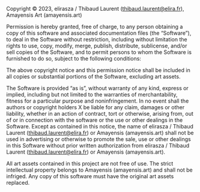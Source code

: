 Copyright © 2023, elirasza / Thibaud Laurent (thibaud.laurent@elira.fr), Amayensis Art (amayensis.art)

Permission is hereby granted, free of charge, to any person obtaining a copy of this software and associated documentation files (the “Software”), to deal in the Software without restriction, including without limitation the rights to use, copy, modify, merge, publish, distribute, sublicense, and/or sell copies of the Software, and to permit persons to whom the Software is furnished to do so, subject to the following conditions:

The above copyright notice and this permission notice shall be included in all copies or substantial portions of the Software, excluding art assets.

The Software is provided “as is”, without warranty of any kind, express or implied, including but not limited to the warranties of merchantability, fitness for a particular purpose and noninfringement. In no event shall the authors or copyright holders X be liable for any claim, damages or other liability, whether in an action of contract, tort or otherwise, arising from, out of or in connection with the software or the use or other dealings in the Software.
Except as contained in this notice, the name of elirasza / Thibaud Laurent (thibaud.laurent@elira.fr) or Amayensis (amayensis.art) shall not be used in advertising or otherwise to promote the sale, use or other dealings in this Software without prior written authorization from elirasza / Thibaud Laurent (thibaud.laurent@elira.fr) or Amayensis (amayensis.art).

All art assets contained in this project are not free of use. The strict intellectual property belongs to Amayensis (amayensis.art) and shall not be infriged. Any copy of this software must have the original art assets replaced.